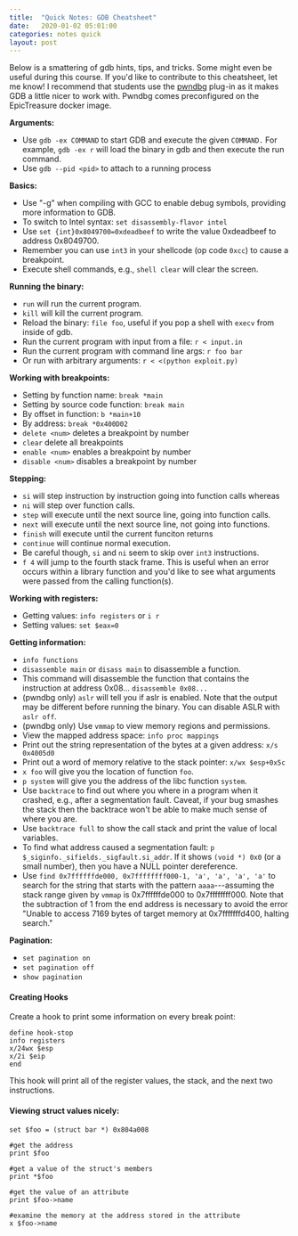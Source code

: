 ```yaml
---
title:  "Quick Notes: GDB Cheatsheet"
date:   2020-01-02 05:01:00
categories: notes quick
layout: post
---
```


Below is a smattering of gdb hints, tips, and tricks. Some might even be useful
during this course.  If you'd like to contribute to this cheatsheet, let me
know!  I recommend that students use the
[pwndbg](https://github.com/pwndbg/pwndbg) plug-in as it makes GDB a little
nicer to work with. Pwndbg comes preconfigured on the EpicTreasure docker
image. 

**Arguments:**
 - Use `gdb -ex COMMAND` to start GDB and execute the given `COMMAND.` For
   example, `gdb -ex r` will load the binary in gdb and then execute the run
command.
 - Use `gdb --pid <pid>` to attach to a running process



**Basics:**
 - Use "-g" when compiling with GCC to enable debug symbols, providing more
   information to GDB. 
 - To switch to Intel syntax: `set disassembly-flavor intel`
 - Use `set {int}0x8049700=0xdeadbeef` to write the value 0xdeadbeef to address 0x8049700.
 - Remember you can use `int3` in your shellcode (op code `0xcc`) to cause a breakpoint.
 - Execute shell commands, e.g., `shell clear` will clear the screen.


**Running the binary:**
 - `run` will run the current program.
 - `kill` will kill the current program.
 - Reload the binary: `file foo`, useful if you pop a shell with `execv` from inside
of gdb.
 - Run the current program with input from a file: `r < input.in`
 - Run the current program with command line args: `r foo bar`
 - Or run with arbitrary arguments: `r < <(python exploit.py)`


**Working with breakpoints:**
 - Setting by function name: `break *main`
 - Setting by source code function: `break main`
 - By offset in function: `b *main+10`
 - By address: `break *0x400D02`
 - `delete <num>` deletes a breakpoint by number
 - `clear` delete all breakpoints
 - `enable <num>` enables a breakpoint by number
 - `disable <num>` disables a breakpoint by number 

**Stepping:**
 - `si` will step instruction by instruction going into function calls whereas
 - `ni` will step over function calls.
 - `step` will execute until the next source line, going into function calls.
 - `next` will execute until the next source line, not going into functions.
 - `finish` will execute until the current funciton returns
 - `continue` will continue normal execution.
 - Be careful though, `si` and `ni` seem to skip over `int3` instructions.
 - `f 4` will jump to the fourth stack frame. This is useful when an error
   occurs within a library function and you'd like to see what arguments were
passed from the calling function(s). 


**Working with registers:**
 - Getting values: `info registers` or `i r`
 - Setting values: `set $eax=0`

**Getting information:**
 - `info functions`
 - `disassemble main` or `disass main` to disassemble a function.
 - This command will disassemble the function that contains the instruction at
   address 0x08... `disassemble 0x08...`
 - (pwndbg only) `aslr` will tell you if aslr is enabled. Note that the output may be
   different before running the binary. You can disable ASLR with `aslr off`.
 - (pwndbg only) Use `vmmap` to view memory regions and permissions. 
 - View the mapped address space: `info proc mappings`
 - Print out the string representation of the bytes at a given address: `x/s 0x4005d0` 
 - Print out a word of memory relative to the stack pointer: `x/wx $esp+0x5c` 
 - `x foo` will give you the location of function `foo`.
 - `p system` will give you the address of the libc function `system`.
 - Use `backtrace` to find out where you where in a program when it crashed, e.g.,
after a segmentation fault. Caveat, if your bug smashes the stack then the
backtrace won't be able to make much sense of where you are.
 - Use `backtrace full` to show the call stack and print the value of local
   variables. 
 - To find what address caused a segmentation fault: `p $_siginfo._sifields._sigfault.si_addr`. If it shows `(void *) 0x0` (or a small number), then you have a NULL pointer dereference.
 - Use `find 0x7ffffffde000, 0x7ffffffff000-1, 'a', 'a', 'a', 'a'` to search
   for the string that starts with the pattern `aaaa`---assuming the stack
range given by `vmmap` is 0x7ffffffde000 to 0x7ffffffff000. Note that the
subtraction of 1 from the end address is necessary to avoid the error "Unable
to access 7169 bytes of target memory at 0x7fffffffd400, halting search."

**Pagination:**
 - `set pagination on`
 - `set pagination off`
 - `show pagination`



#### Creating Hooks 

Create a hook to print some information on every break point:

```
define hook-stop
info registers
x/24wx $esp
x/2i $eip
end
```
This hook will print all of the register values, the stack, and the next two
instructions.


#### Viewing struct values nicely:

```
set $foo = (struct bar *) 0x804a008

#get the address
print $foo

#get a value of the struct's members
print *$foo

#get the value of an attribute
print $foo->name

#examine the memory at the address stored in the attribute
x $foo->name
```


